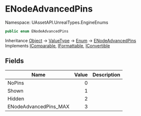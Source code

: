 # ENodeAdvancedPins

Namespace: UAssetAPI.UnrealTypes.EngineEnums

```csharp
public enum ENodeAdvancedPins
```

Inheritance [Object](https://docs.microsoft.com/en-us/dotnet/api/system.object) → [ValueType](https://docs.microsoft.com/en-us/dotnet/api/system.valuetype) → [Enum](https://docs.microsoft.com/en-us/dotnet/api/system.enum) → [ENodeAdvancedPins](./uassetapi.unrealtypes.engineenums.enodeadvancedpins.md)<br>
Implements [IComparable](https://docs.microsoft.com/en-us/dotnet/api/system.icomparable), [IFormattable](https://docs.microsoft.com/en-us/dotnet/api/system.iformattable), [IConvertible](https://docs.microsoft.com/en-us/dotnet/api/system.iconvertible)

## Fields

| Name | Value | Description |
| --- | --: | --- |
| NoPins | 0 |  |
| Shown | 1 |  |
| Hidden | 2 |  |
| ENodeAdvancedPins_MAX | 3 |  |
